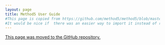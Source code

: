 ```yaml
---
layout: page
title: Method5 User Guide
#This page is copied from https://github.com/method5/method5/blob/master/user_guide.md.
#It would be nice if  there was an easier way to import it instead of repeating it.
---
```


<a href="https://github.com/method5/method5/blob/master/user_guide.md">This page was moved to the GitHub repository.</a>
